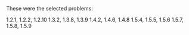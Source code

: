 These were the selected problems:

1.2.1, 1.2.2, 1.2.10
1.3.2, 1.3.8, 1.3.9
1.4.2, 1.4.6, 1.4.8
1.5.4, 1.5.5, 1.5.6
1.5.7, 1.5.8, 1.5.9